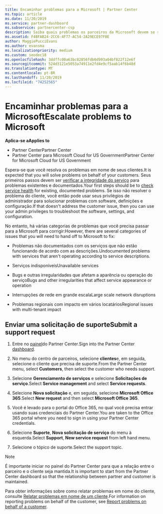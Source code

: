 ```yaml
---
title: Encaminhar problemas para a Microsoft | Partner Center
ms.topic: article
ms.date: 11/20/2019
ms.service: partner-dashboard
ms.subservice: partnercenter-csp
description: Saiba quais problemas os parceiros da Microsoft devem se resolver para seus clientes e quais problemas eles podem precisar escalonar para a Microsoft.
ms.assetid: F4BFAB24-2CC6-4F77-AC54-2A29ECE97F0E
author: MaggiePucciEvans
ms.author: evansma
ms.localizationpriority: medium
ms.custom: seodec18
ms.openlocfilehash: 3ddffc00a63bc82856fdb0d993a04bf822f12e6f
ms.sourcegitcommit: 524d3121e5053a74911e2fd4e9cf5aab14f6b48d
ms.translationtype: MT
ms.contentlocale: pt-BR
ms.lasthandoff: 11/20/2019
ms.locfileid: "74252565"
---
```

# <a name="escalate-problems-to-microsoft"></a><span data-ttu-id="f4a9a-103">Encaminhar problemas para a Microsoft</span><span class="sxs-lookup"><span data-stu-id="f4a9a-103">Escalate problems to Microsoft</span></span>

<span data-ttu-id="f4a9a-104">**Aplica-se a**</span><span class="sxs-lookup"><span data-stu-id="f4a9a-104">**Applies to**</span></span>

-  <span data-ttu-id="f4a9a-105">Partner Center</span><span class="sxs-lookup"><span data-stu-id="f4a9a-105">Partner Center</span></span>
-  <span data-ttu-id="f4a9a-106">Partner Center para Microsoft Cloud for US Government</span><span class="sxs-lookup"><span data-stu-id="f4a9a-106">Partner Center for Microsoft Cloud for US Government</span></span>

<span data-ttu-id="f4a9a-107">Espera-se que você resolva os problemas em nome de seus clientes.</span><span class="sxs-lookup"><span data-stu-id="f4a9a-107">It is expected that you will solve problems on behalf of your customers.</span></span> <span data-ttu-id="f4a9a-108">Seus primeiros passos devem ser [verificar a integridade do serviço](check-service-health.md) para problemas existentes e documentados.</span><span class="sxs-lookup"><span data-stu-id="f4a9a-108">Your first steps should be to [check service health](check-service-health.md) for existing, documented problems.</span></span> <span data-ttu-id="f4a9a-109">Se isso não resolver o problema do cliente, você então pode usar seus privilégios de administrador para solucionar problemas com software, definições e configuração.</span><span class="sxs-lookup"><span data-stu-id="f4a9a-109">If that doesn't address the customer issue, then you can use your admin privileges to troubleshoot the software, settings, and configuration.</span></span>

<span data-ttu-id="f4a9a-110">No entanto, há várias categorias de problemas que você precisa passar para a Microsoft para corrigir:</span><span class="sxs-lookup"><span data-stu-id="f4a9a-110">However, there are several categories of issues that you will need to hand off to Microsoft to fix:</span></span>

- <span data-ttu-id="f4a9a-111">Problemas não documentados com os serviços que não estão funcionando de acordo com as descrições.</span><span class="sxs-lookup"><span data-stu-id="f4a9a-111">Undocumented problems with services that aren't operating according to service descriptions.</span></span>

- <span data-ttu-id="f4a9a-112">Serviços indisponíveis</span><span class="sxs-lookup"><span data-stu-id="f4a9a-112">Unavailable services</span></span>

- <span data-ttu-id="f4a9a-113">Bugs e outras irregularidades que afetam a aparência ou operação do serviço</span><span class="sxs-lookup"><span data-stu-id="f4a9a-113">Bugs and other irregularities that affect service appearance or operation</span></span>

- <span data-ttu-id="f4a9a-114">Interrupções de rede em grande escala</span><span class="sxs-lookup"><span data-stu-id="f4a9a-114">Large scale network disruptions</span></span>

- <span data-ttu-id="f4a9a-115">Problemas regionais com impacto em vários locatários</span><span class="sxs-lookup"><span data-stu-id="f4a9a-115">Regional issues with multi-tenant impact</span></span>

## <a name="submit-a-support-request"></a><span data-ttu-id="f4a9a-116">Enviar uma solicitação de suporte</span><span class="sxs-lookup"><span data-stu-id="f4a9a-116">Submit a support request</span></span>

1. <span data-ttu-id="f4a9a-117">Entre no [painel](https://partner.microsoft.com/dashboard)do Partner Center.</span><span class="sxs-lookup"><span data-stu-id="f4a9a-117">Sign into the Partner Center [dashboard](https://partner.microsoft.com/dashboard).</span></span>

2. <span data-ttu-id="f4a9a-118">No menu do centro de parceiros, selecione **clientes**e, em seguida, selecione o cliente que precisa de suporte.</span><span class="sxs-lookup"><span data-stu-id="f4a9a-118">From the Partner Center menu, select **Customers**, then select the customer who needs support.</span></span>

3. <span data-ttu-id="f4a9a-119">Selecione **Gerenciamento de serviços** e selecione **Solicitações de serviço**.</span><span class="sxs-lookup"><span data-stu-id="f4a9a-119">Select **Service management** and select **Service requests**.</span></span>

4. <span data-ttu-id="f4a9a-120">Selecione **Nova solicitação** e, em seguida, selecione **Microsoft Office 365**.</span><span class="sxs-lookup"><span data-stu-id="f4a9a-120">Select **New request** and then select **Microsoft Office 365**.</span></span>

5. <span data-ttu-id="f4a9a-121">Você é levado para o portal do Office 365, no qual você precisa entrar usando suas credenciais do Partner Center.</span><span class="sxs-lookup"><span data-stu-id="f4a9a-121">You are taken to the Office 365 portal where you need to sign in using your Partner Center credentials.</span></span>

6. <span data-ttu-id="f4a9a-122">Selecione **Suporte**, **Nova solicitação de serviço** do menu à esquerda.</span><span class="sxs-lookup"><span data-stu-id="f4a9a-122">Select **Support**, **New service request** from left hand menu.</span></span>

7. <span data-ttu-id="f4a9a-123">Selecione o tópico de suporte.</span><span class="sxs-lookup"><span data-stu-id="f4a9a-123">Select the support topic.</span></span>

>[!NOTE]
><span data-ttu-id="f4a9a-124">É importante iniciar no painel do Partner Center para que a relação entre o parceiro e o cliente seja mantida.</span><span class="sxs-lookup"><span data-stu-id="f4a9a-124">It is important to start from the Partner Center dashboard so that the relationship between partner and customer is maintained.</span></span> 


<span data-ttu-id="f4a9a-125">Para obter informações sobre como relatar problemas em nome do cliente, consulte [Relatar problemas em nome de um cliente](report-problems-on-behalf-of-a-customer.md).</span><span class="sxs-lookup"><span data-stu-id="f4a9a-125">For information on reporting problems on behalf of the customer, see [Report problems on behalf of a customer](report-problems-on-behalf-of-a-customer.md).</span></span>

 

 



